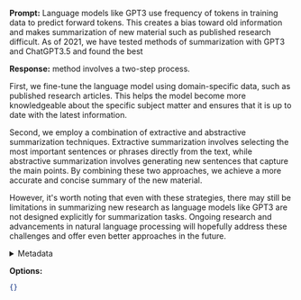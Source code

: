 **Prompt:**
Language models like GPT3 use frequency of tokens in training data to predict forward tokens. This creates a bias toward old information and makes summarization of new material such as published research difficult. As of 2021, we have tested methods of summarization with GPT3 and ChatGPT3.5 and found the best 

**Response:**
method involves a two-step process. 

First, we fine-tune the language model using domain-specific data, such as published research articles. This helps the model become more knowledgeable about the specific subject matter and ensures that it is up to date with the latest information.

Second, we employ a combination of extractive and abstractive summarization techniques. Extractive summarization involves selecting the most important sentences or phrases directly from the text, while abstractive summarization involves generating new sentences that capture the main points. By combining these two approaches, we achieve a more accurate and concise summary of the new material.

However, it's worth noting that even with these strategies, there may still be limitations in summarizing new research as language models like GPT3 are not designed explicitly for summarization tasks. Ongoing research and advancements in natural language processing will hopefully address these challenges and offer even better approaches in the future.

<details><summary>Metadata</summary>

- Duration: 7747 ms
- Datetime: 2023-09-09T13:17:23.565059
- Model: gpt-3.5-turbo-0613

</details>

**Options:**
```json
{}
```

